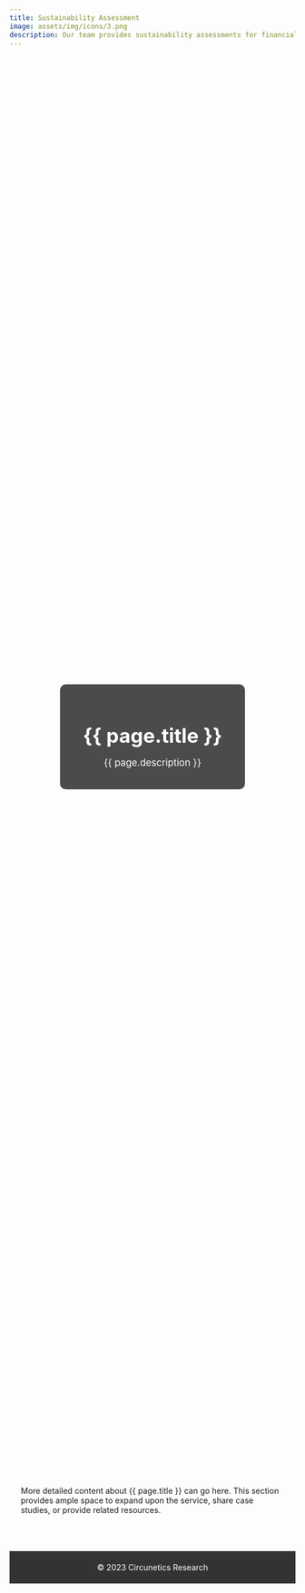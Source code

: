 ```yaml
---
title: Sustainability Assessment
image: assets/img/icons/3.png
description: Our team provides sustainability assessments for financial institutions, helping them understand their current sustainability practices and identify areas for improvement.
---
```


<!-- Header with Image, Title, and Description -->
<header style="background: url({{ page.image }}) no-repeat center center; background-size: cover; height: 60vh; display: flex; align-items: center; justify-content: center;">
    <div style="background-color: rgba(0, 0, 0, 0.7); padding: 20px 40px; border-radius: 10px; text-align: center;">
        <h1 style="color: white; font-size: 2.5em; margin-bottom: 15px;">{{ page.title }}</h1>
        <p style="color: white; font-size: 1.2em;">{{ page.description }}</p>
    </div>
</header>

<!-- Main Content Area -->
<main style="padding: 50px 20px;">
    <div style="max-width: 800px; margin: 0 auto;">
        <p>
            More detailed content about {{ page.title }} can go here. This section provides ample space to expand upon the service, share case studies, or provide related resources.
        </p>
        <!-- You can add more sections, images, and other content elements here -->
    </div>
</main>

<!-- Optional Footer -->
<footer style="background-color: #333; padding: 20px; text-align: center;">
    <p style="color: white; margin: 0;">&copy; 2023 Circunetics Research</p>
</footer>
